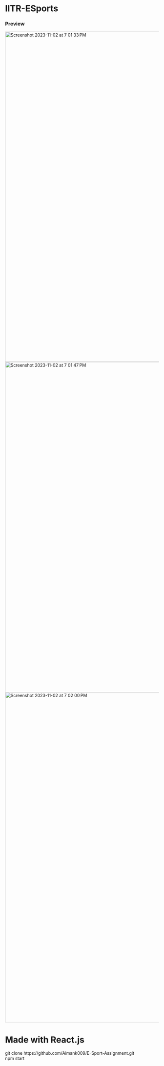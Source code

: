 # IITR-ESports

### Preview
<img width='1080' alt="Screenshot 2023-11-02 at 7 01 33 PM" src="https://github.com/Aimank009/E-Sport-Assignment/assets/128082668/21db5856-8fb3-4a5f-bff9-81834afca15e">
<br />
<img width="1080" alt="Screenshot 2023-11-02 at 7 01 47 PM" src="https://github.com/Aimank009/E-Sport-Assignment/assets/128082668/997cfab3-8bc6-464c-b7ce-a7f50bfc87ec">
<br />
<img width="1080" alt="Screenshot 2023-11-02 at 7 02 00 PM" src="https://github.com/Aimank009/E-Sport-Assignment/assets/128082668/9f14b741-59a1-428d-b3db-d9bf2b67cfe8">
<br />

<h1>Made with React.js</h1> 
git clone https://github.com/Aimank009/E-Sport-Assignment.git
<br/>
npm start

